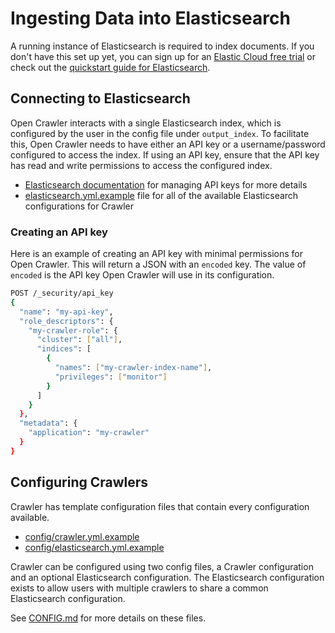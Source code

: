 # Ingesting Data into Elasticsearch

A running instance of Elasticsearch is required to index documents.
If you don't have this set up yet, you can sign up for an [Elastic Cloud free trial](https://www.elastic.co/cloud/cloud-trial-overview) or check out the [quickstart guide for Elasticsearch](https://www.elastic.co/guide/en/elasticsearch/reference/master/quickstart.html).

## Connecting to Elasticsearch

Open Crawler interacts with a single Elasticsearch index, which is configured by the user in the config file under `output_index`.
To facilitate this, Open Crawler needs to have either an API key or a username/password configured to access the index.
If using an API key, ensure that the API key has read and write permissions to access the configured index.

- [Elasticsearch documentation](https://www.elastic.co/guide/en/elasticsearch/reference/current/security-api-create-api-key.html) for managing API keys for more details
- [elasticsearch.yml.example](../config/elasticsearch.yml.example) file for all of the available Elasticsearch configurations for Crawler

### Creating an API key
Here is an example of creating an API key with minimal permissions for Open Crawler.
This will return a JSON with an `encoded` key.
The value of `encoded` is the API key Open Crawler will use in its configuration.

```bash
POST /_security/api_key
{
  "name": "my-api-key",
  "role_descriptors": { 
    "my-crawler-role": {
      "cluster": ["all"],
      "indices": [
        {
          "names": ["my-crawler-index-name"],
          "privileges": ["monitor"]
        }
      ]
    }
  },
  "metadata": {
    "application": "my-crawler"
  }
}
```

## Configuring Crawlers

Crawler has template configuration files that contain every configuration available.

- [config/crawler.yml.example](../config/crawler.yml.example)
- [config/elasticsearch.yml.example](../config/elasticsearch.yml.example)

Crawler can be configured using two config files, a Crawler configuration and an optional Elasticsearch configuration.
The Elasticsearch configuration exists to allow users with multiple crawlers to share a common Elasticsearch configuration.

See [CONFIG.md](CONFIG.md) for more details on these files.
